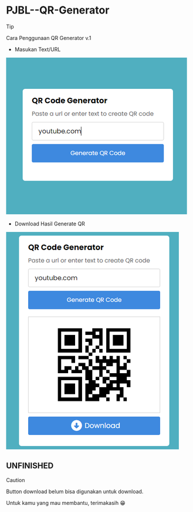 # PJBL--QR-Generator
> [!TIP]
> Cara Penggunaan QR Generator v.1
- Masukan Text/URL

![gambarinput](/docs/input.png)
- Download Hasil Generate QR

![gambarinput](/docs/output.png)

## UNFINISHED
> [!CAUTION]
> Button download belum bisa digunakan untuk download.

Untuk kamu yang mau membantu, terimakasih :grin:
